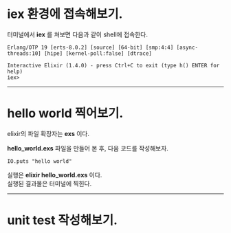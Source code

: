 # iex 환경에 접속해보기.

터미널에서 **iex** 를 쳐보면 다음과 같이 shell에 접속한다.

~~~
Erlang/OTP 19 [erts-8.0.2] [source] [64-bit] [smp:4:4] [async-threads:10] [hipe] [kernel-poll:false] [dtrace]

Interactive Elixir (1.4.0) - press Ctrl+C to exit (type h() ENTER for help)
iex>
~~~

---

# hello world 찍어보기.

elixir의 파일 확장자는 **exs** 이다.

**hello_world.exs** 파일을 만들어 본 후, 다음 코드를 작성해보자.

~~~
IO.puts "hello world"
~~~

실행은 **elixir hello_world.exs** 이다.  
실행된 결과물은 터미널에 찍힌다.

---

# unit test 작성해보기. 
